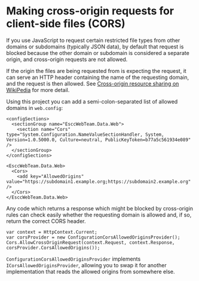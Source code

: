 # Making cross-origin requests for client-side files (CORS)

If you use JavaScript to request certain restricted file types from other domains or subdomains (typically JSON data), by default that request is blocked because the other domain or subdomain is considered a separate origin, and cross-origin requests are not allowed. 

If the origin the files are being requested from is expecting the request, it can serve an HTTP header containing the name of the requesting domain, and the request is then allowed. See [Cross-origin resource sharing on WikiPedia](https://en.wikipedia.org/wiki/Cross-origin_resource_sharing) for more detail.

Using this project you can add a semi-colon-separated list of allowed domains in `web.config`:

	<configSections>
	  <sectionGroup name="EsccWebTeam.Data.Web">
	    <section name="Cors" type="System.Configuration.NameValueSectionHandler, System, Version=1.0.5000.0, Culture=neutral, PublicKeyToken=b77a5c561934e089" />
	  </sectionGroup>
	</configSections>
	
	<EsccWebTeam.Data.Web>
	  <Cors>
	    <add key="AllowedOrigins" value="https://subdomain1.example.org;https://subdomain2.example.org" />
	  </Cors>
	</EsccWebTeam.Data.Web>

Any code which returns a response which might be blocked by cross-origin rules can check easily whether the requesting domain is allowed and, if so, return the correct CORS header.

    var context = HttpContext.Current;
	var corsProvider = new ConfigurationCorsAllowedOriginsProvider();
	Cors.AllowCrossOriginRequest(context.Request, context.Response, corsProvider.CorsAllowedOrigins());

`ConfigurationCorsAllowedOriginsProvider` implements `ICorsAllowedOriginsProvider`, allowing you to swap it for another implementation that reads the allowed origins from somewhere else.

